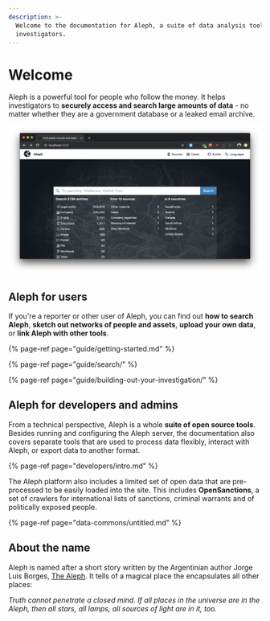 ```yaml
---
description: >-
  Welcome to the documentation for Aleph, a suite of data analysis tools for
  investigators.
---
```


# Welcome

Aleph is a powerful tool for people who follow the money. It helps investigators to **securely access and search large amounts of data** - no matter whether they are a government database or a leaked email archive.

![](.gitbook/assets/screenshot-2019-09-03-at-08.57.04.png)

## Aleph for users

If you're a reporter or other user of Aleph, you can find out **how to search Aleph**, **sketch out networks of people and assets**, **upload your own data**, or **link Aleph with other tools**.

{% page-ref page="guide/getting-started.md" %}

{% page-ref page="guide/search/" %}

{% page-ref page="guide/building-out-your-investigation/" %}



## Aleph for developers and admins

From a technical perspective, Aleph is a whole **suite of open source tools**. Besides running and configuring the Aleph server, the documentation also covers separate tools that are used to process data flexibly, interact with Aleph, or export data to another format.

{% page-ref page="developers/intro.md" %}

The Aleph platform also includes a limited set of open data that are pre-processed to be easily loaded into the site. This includes **OpenSanctions**, a set of crawlers for international lists of sanctions, criminal warrants and of politically exposed people.

{% page-ref page="data-commons/untitled.md" %}

## About the name

Aleph is named after a short story written by the Argentinian author Jorge Luis Borges, [The Aleph](http://www.phinnweb.org/links/literature/borges/aleph.html). It tells of a magical place the encapsulates all other places:

_Truth cannot penetrate a closed mind. If all places in the universe are in the Aleph, then all stars, all lamps, all sources of light are in it, too._

